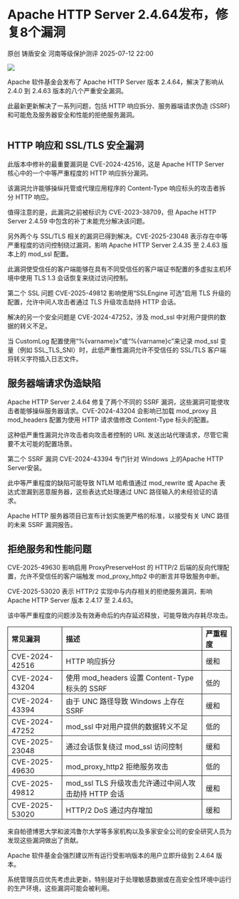 #  Apache HTTP Server 2.4.64发布，修复8个漏洞  
原创 铸盾安全  河南等级保护测评   2025-07-12 22:00  
  
![](https://mmbiz.qpic.cn/sz_mmbiz_png/sNicKB84ZxoGla4lWj5yFZYZOicjhbibic1VUyIdy97E0hC1ic3HXumUAel7pcjOSZL3gLwLtkNj0pl23rXen8bJlGA/640?wx_fmt=png&from=appmsg "")  
  
Apache 软件基金会发布了 Apache HTTP Server 版本 2.4.64，解决了影响从 2.4.0 到 2.4.63 版本的八个严重安全漏洞。   
  
此最新更新解决了一系列问题，包括 HTTP 响应拆分、服务器端请求伪造 (SSRF) 和可能危及服务器安全和性能的拒绝服务漏洞。  
```
```  
## HTTP 响应和 SSL/TLS 安全漏洞   
  
此版本中修补的最重要漏洞是 CVE-2024-42516，这是 Apache HTTP Server 核心中的一个中等严重程度的 HTTP 响应拆分漏洞。   
  
该漏洞允许能够操纵托管或代理应用程序的 Content-Type 响应标头的攻击者拆分 HTTP 响应。   
  
值得注意的是，此漏洞之前被标识为 CVE-2023-38709，但 Apache HTTP Server 2.4.59 中包含的补丁未能充分解决该问题。  
  
另外两个与 SSL/TLS 相关的漏洞已得到解决。CVE-2025-23048 表示存在中等严重程度的访问控制绕过漏洞，影响 Apache HTTP Server 2.4.35 至 2.4.63 版本上的 mod_ssl 配置。   
  
此漏洞使受信任的客户端能够在具有不同受信任的客户端证书配置的多虚拟主机环境中使用 TLS 1.3 会话恢复来绕过访问控制。   
  
第二个 SSL 问题 CVE-2025-49812 影响使用“SSLEngine 可选”启用 TLS 升级的配置，允许中间人攻击者通过 TLS 升级攻击劫持 HTTP 会话。  
  
解决的另一个安全问题是 CVE-2024-47252，涉及 mod_ssl 中对用户提供的数据的转义不足。   
  
当 CustomLog 配置使用“%{varname}x”或“%{varname}c”来记录 mod_ssl 变量（例如 SSL_TLS_SNI）时，此低严重性漏洞允许不受信任的 SSL/TLS 客户端将转义字符插入日志文件。  
## 服务器端请求伪造缺陷  
  
Apache HTTP Server 2.4.64 修复了两个不同的 SSRF 漏洞，这些漏洞可能使攻击者能够操纵服务器请求。CVE-2024-43204 会影响已加载 mod_proxy 且 mod_headers 配置为使用 HTTP 请求值修改 Content-Type 标头的配置。   
  
这种低严重性漏洞允许攻击者向攻击者控制的 URL 发送出站代理请求，尽管它需要不太可能的配置场景。  
  
第二个 SSRF 漏洞 CVE-2024-43394 专门针对 Windows 上的Apache HTTP Server安装。   
  
此中等严重程度的缺陷可能导致 NTLM 哈希值通过 mod_rewrite 或 Apache 表达式泄漏到恶意服务器，这些表达式处理通过 UNC 路径输入的未经验证的请求。   
  
Apache HTTP 服务器项目已宣布计划实施更严格的标准，以接受有关 UNC 路径的未来 SSRF 漏洞报告。  
## 拒绝服务和性能问题   
  
CVE-2025-49630 影响启用 ProxyPreserveHost 的 HTTP/2 后端的反向代理配置，允许不受信任的客户端触发 mod_proxy_http2 中的断言并导致服务中断。  
  
CVE-2025-53020 表示 HTTP/2 实现中与内存相关的拒绝服务漏洞，影响 Apache HTTP Server 版本 2.4.17 至 2.4.63。   
  
该中等严重程度的问题涉及有效寿命后的内存延迟释放，可能导致内存耗尽攻击。  
  
<table><tbody><tr style="box-sizing: border-box;"><td style="box-sizing: border-box;padding: 2px 8px;border: 1px solid;word-break: break-word;"><strong style="box-sizing: border-box;font-weight: bold;"><font style="box-sizing: border-box;vertical-align: inherit;"><font style="box-sizing: border-box;vertical-align: inherit;"><span leaf="">常见漏洞</span></font></font></strong></td><td style="box-sizing: border-box;padding: 2px 8px;border: 1px solid;word-break: break-word;"><strong style="box-sizing: border-box;font-weight: bold;"><font style="box-sizing: border-box;vertical-align: inherit;"><font style="box-sizing: border-box;vertical-align: inherit;"><span leaf="">描述</span></font></font></strong></td><td style="box-sizing: border-box;padding: 2px 8px;border: 1px solid;word-break: break-word;"><strong style="box-sizing: border-box;font-weight: bold;"><font style="box-sizing: border-box;vertical-align: inherit;"><font style="box-sizing: border-box;vertical-align: inherit;"><span leaf="">严重程度</span></font></font></strong></td></tr><tr style="box-sizing: border-box;"><td style="box-sizing: border-box;padding: 2px 8px;border: 1px solid;word-break: break-word;"><font style="box-sizing: border-box;vertical-align: inherit;"><font style="box-sizing: border-box;vertical-align: inherit;"><span leaf="">CVE-2024-42516</span></font></font></td><td style="box-sizing: border-box;padding: 2px 8px;border: 1px solid;word-break: break-word;"><font style="box-sizing: border-box;vertical-align: inherit;"><font style="box-sizing: border-box;vertical-align: inherit;"><span leaf="">HTTP 响应拆分 </span></font></font></td><td style="box-sizing: border-box;padding: 2px 8px;border: 1px solid;word-break: break-word;"><font style="box-sizing: border-box;vertical-align: inherit;"><font style="box-sizing: border-box;vertical-align: inherit;"><span leaf="">缓和</span></font></font></td></tr><tr style="box-sizing: border-box;"><td style="box-sizing: border-box;padding: 2px 8px;border: 1px solid;word-break: break-word;"><font style="box-sizing: border-box;vertical-align: inherit;"><font style="box-sizing: border-box;vertical-align: inherit;"><span leaf="">CVE-2024-43204</span></font></font></td><td style="box-sizing: border-box;padding: 2px 8px;border: 1px solid;word-break: break-word;"><font style="box-sizing: border-box;vertical-align: inherit;"><font style="box-sizing: border-box;vertical-align: inherit;"><span leaf="">使用 mod_headers 设置 Content-Type 标头的 SSRF </span></font></font></td><td style="box-sizing: border-box;padding: 2px 8px;border: 1px solid;word-break: break-word;"><font style="box-sizing: border-box;vertical-align: inherit;"><font style="box-sizing: border-box;vertical-align: inherit;"><span leaf="">低的</span></font></font></td></tr><tr style="box-sizing: border-box;"><td style="box-sizing: border-box;padding: 2px 8px;border: 1px solid;word-break: break-word;"><font style="box-sizing: border-box;vertical-align: inherit;"><font style="box-sizing: border-box;vertical-align: inherit;"><span leaf="">CVE-2024-43394</span></font></font></td><td style="box-sizing: border-box;padding: 2px 8px;border: 1px solid;word-break: break-word;"><font style="box-sizing: border-box;vertical-align: inherit;"><font style="box-sizing: border-box;vertical-align: inherit;"><span leaf="">由于 UNC 路径导致 Windows 上存在 SSRF </span></font></font></td><td style="box-sizing: border-box;padding: 2px 8px;border: 1px solid;word-break: break-word;"><font style="box-sizing: border-box;vertical-align: inherit;"><font style="box-sizing: border-box;vertical-align: inherit;"><span leaf="">缓和</span></font></font></td></tr><tr style="box-sizing: border-box;"><td style="box-sizing: border-box;padding: 2px 8px;border: 1px solid;word-break: break-word;"><font style="box-sizing: border-box;vertical-align: inherit;"><font style="box-sizing: border-box;vertical-align: inherit;"><span leaf="">CVE-2024-47252</span></font></font></td><td style="box-sizing: border-box;padding: 2px 8px;border: 1px solid;word-break: break-word;"><font style="box-sizing: border-box;vertical-align: inherit;"><font style="box-sizing: border-box;vertical-align: inherit;"><span leaf="">mod_ssl 中对用户提供的数据转义不足 </span></font></font></td><td style="box-sizing: border-box;padding: 2px 8px;border: 1px solid;word-break: break-word;"><font style="box-sizing: border-box;vertical-align: inherit;"><font style="box-sizing: border-box;vertical-align: inherit;"><span leaf="">低的</span></font></font></td></tr><tr style="box-sizing: border-box;"><td style="box-sizing: border-box;padding: 2px 8px;border: 1px solid;word-break: break-word;"><font style="box-sizing: border-box;vertical-align: inherit;"><font style="box-sizing: border-box;vertical-align: inherit;"><span leaf="">CVE-2025-23048</span></font></font></td><td style="box-sizing: border-box;padding: 2px 8px;border: 1px solid;word-break: break-word;"><font style="box-sizing: border-box;vertical-align: inherit;"><font style="box-sizing: border-box;vertical-align: inherit;"><span leaf="">通过会话恢复绕过 mod_ssl 访问控制 </span></font></font></td><td style="box-sizing: border-box;padding: 2px 8px;border: 1px solid;word-break: break-word;"><font style="box-sizing: border-box;vertical-align: inherit;"><font style="box-sizing: border-box;vertical-align: inherit;"><span leaf="">缓和</span></font></font></td></tr><tr style="box-sizing: border-box;"><td style="box-sizing: border-box;padding: 2px 8px;border: 1px solid;word-break: break-word;"><font style="box-sizing: border-box;vertical-align: inherit;"><font style="box-sizing: border-box;vertical-align: inherit;"><span leaf="">CVE-2025-49630</span></font></font></td><td style="box-sizing: border-box;padding: 2px 8px;border: 1px solid;word-break: break-word;"><font style="box-sizing: border-box;vertical-align: inherit;"><font style="box-sizing: border-box;vertical-align: inherit;"><span leaf="">mod_proxy_http2 拒绝服务攻击 </span></font></font></td><td style="box-sizing: border-box;padding: 2px 8px;border: 1px solid;word-break: break-word;"><font style="box-sizing: border-box;vertical-align: inherit;"><font style="box-sizing: border-box;vertical-align: inherit;"><span leaf="">低的</span></font></font></td></tr><tr style="box-sizing: border-box;"><td style="box-sizing: border-box;padding: 2px 8px;border: 1px solid;word-break: break-word;"><font style="box-sizing: border-box;vertical-align: inherit;"><font style="box-sizing: border-box;vertical-align: inherit;"><span leaf="">CVE-2025-49812</span></font></font></td><td style="box-sizing: border-box;padding: 2px 8px;border: 1px solid;word-break: break-word;"><font style="box-sizing: border-box;vertical-align: inherit;"><font style="box-sizing: border-box;vertical-align: inherit;"><span leaf="">mod_ssl TLS 升级攻击允许通过中间人攻击劫持 HTTP 会话 </span></font></font></td><td style="box-sizing: border-box;padding: 2px 8px;border: 1px solid;word-break: break-word;"><font style="box-sizing: border-box;vertical-align: inherit;"><font style="box-sizing: border-box;vertical-align: inherit;"><span leaf="">缓和</span></font></font></td></tr><tr style="box-sizing: border-box;"><td style="box-sizing: border-box;padding: 2px 8px;border: 1px solid;word-break: break-word;"><font style="box-sizing: border-box;vertical-align: inherit;"><font style="box-sizing: border-box;vertical-align: inherit;"><span leaf="">CVE-2025-53020</span></font></font></td><td style="box-sizing: border-box;padding: 2px 8px;border: 1px solid;word-break: break-word;"><font style="box-sizing: border-box;vertical-align: inherit;"><font style="box-sizing: border-box;vertical-align: inherit;"><span leaf="">HTTP/2 DoS 通过内存增加 </span></font></font></td><td style="box-sizing: border-box;padding: 2px 8px;border: 1px solid;word-break: break-word;"><font style="box-sizing: border-box;vertical-align: inherit;"><font style="box-sizing: border-box;vertical-align: inherit;"><span leaf="">缓和</span></font></font></td></tr></tbody></table>  
来自帕德博恩大学和波鸿鲁尔大学等多家机构以及多家安全公司的安全研究人员为发现这些漏洞做出了贡献。   
  
Apache 软件基金会强烈建议所有运行受影响版本的用户立即升级到 2.4.64 版本。   
  
系统管理员应优先考虑此更新，特别是对于处理敏感数据或在高安全性环境中运行的生产环境，这些漏洞可能会被利用。  
  
